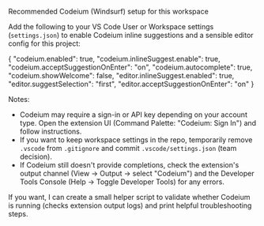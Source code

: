 Recommended Codeium (Windsurf) setup for this workspace

Add the following to your VS Code User or Workspace settings (`settings.json`) to enable Codeium inline suggestions and a sensible editor config for this project:

{
  "codeium.enabled": true,
  "codeium.inlineSuggest.enable": true,
  "codeium.acceptSuggestionOnEnter": "on",
  "codeium.autocomplete": true,
  "codeium.showWelcome": false,
  "editor.inlineSuggest.enabled": true,
  "editor.suggestSelection": "first",
  "editor.acceptSuggestionOnEnter": "on"
}

Notes:
- Codeium may require a sign-in or API key depending on your account type. Open the extension UI (Command Palette: "Codeium: Sign In") and follow instructions.
- If you want to keep workspace settings in the repo, temporarily remove `.vscode` from `.gitignore` and commit `.vscode/settings.json` (team decision).
- If Codeium still doesn't provide completions, check the extension's output channel (View -> Output -> select "Codeium") and the Developer Tools Console (Help -> Toggle Developer Tools) for any errors.

If you want, I can create a small helper script to validate whether Codeium is running (checks extension output logs) and print helpful troubleshooting steps.